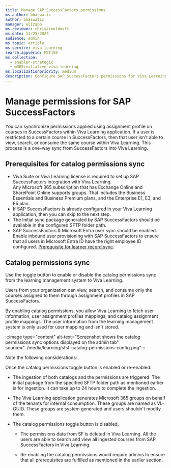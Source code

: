 ```yaml
---
title: Manage SAP SuccessFactors permissions
ms.author: bhaswatic
author: bhaswatic
manager: elizapo
ms.reviewer: chrisarnoldmsft
ms.date: 11/25/2024
audience: admin
ms.topic: article
ms.service: viva-learning
search.appverid: MET150
ms.collection:
  - enabler-strategic
  - m365initiative-viva-learning
ms.localizationpriority: medium
description: Configure SAP SuccessFactors permissions for Viva Learning integration.
---
```


# Manage permissions for SAP SuccessFactors

You can synchronize permissions applied using assignment profile on courses in SuccessFactors within Viva Learning application.  If a user is restricted to a certain course in SuccessFactors, then that user isn't able to view, search, or consume the same course within Viva Learning. This process is a one-way sync from SuccessFactors into Viva Learning.

## Prerequisites for catalog permissions sync

- Viva Suite or Viva Learning license is required to set up SAP SuccessFactors integration with Viva Learning.  
Any Microsoft 365 subscription that has Exchange Online and SharePoint Online supports groups. That includes the Business Essentials and Business Premium plans, and the Enterprise E1, E3, and E5 plan.
- If SAP SuccessFactors is already configured in your Viva Learning application, then you can skip to the next step.
- The Initial sync package generated by SAP SuccessFactors should be available in the configured SFTP folder path. 
- SAP SuccessFactors & Microsoft Entra user sync should be enabled. Enable inbound user provisioning with SAP SuccessFactors to ensure that all users in Microsoft Entra ID have the right employee ID configured. [Prerequisite for learner record sync](/viva/learning/sfsf-enable-learning-record-sync).

## Catalog permissions sync

Use the toggle button to enable or disable the catalog permissions sync from the learning management system to Viva Learning.  

Users from your organization can view, search, and consume only the courses assigned to them through assignment profiles in SAP SuccessFactors.  

By enabling catalog permissions, you allow Viva Learning to fetch user information, user assignment profiles mappings, and catalog assignment profile mappings. The user information from the learning management system is only used for user mapping and isn't stored.

:::image type="content" alt-text="Screenshot shows the catalog permissions sync options displayed on the admin tab" source="../media/learning/sfsf-catalog-permissions-config.png":::


Note the following considerations:

Once the catalog permissions toggle button is enabled or re-enabled:

- The ingestion of both catalogs and the permissions are triggered. The initial package from the specified SFTP folder path as mentioned earlier is for ingestion. It can take up to 24 hours to complete the ingestion.  

- The Viva Learning application generates Microsoft 365 groups on behalf of the tenants for internal consumption. These groups are named as VL-GUID. These groups are system generated and users shouldn't modify them.

- The catalog permissions toggle button is disabled,  

    - The permissions data from SF  is deleted in Viva Learning. All the users are able to search and view all ingested courses from SAP SuccessFactors in Viva Learning.  

    - Re-enabling the catalog permissions would require admins to ensure that all prerequisites are fulfilled as mentioned in the earlier section.
